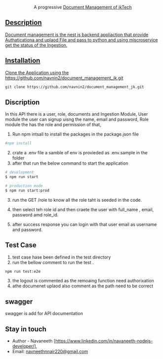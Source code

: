<p align="center">A progressive <a href="http://nodejs.org" target="_blank">Document Management of jkTech</p>

## Description

Document management is the nest js backend appliaction that provide Authaticationa and uplaod File and pass to python and using miscroservice get the status of the Ingestion.

## Installation

Clone the Application using the https://github.com/navnin2/document_management_jk.git 
```bash
git clone https://github.com/navnin2/document_management_jk.git
```

## Discription

In this API there is a user, role, documents and Ingestion Module,
User module the user can signup uisng the name, email and password,
Role module the has the role and permission of that,

1. Run npm intsall to install the packages in the package.json file
 ```bash
#npm install
   ```
2. crate a .env file a samble of env is provieded as .env.sample in the folder
3. after that run the below command to start the application 
 ```bash
# development
$ npm run start

# production mode
$ npm run start:prod
```
3. run the  GET /role to know all the role taht is seeded in the code.

4. then select teh role id and then craete the user with full_name , email, password amd role_id.
5. after success response you can login with that user email as username and password.

## Test Case

1. test case hase been defined in the test directory
2. run the bellow comment to run the test .
```bash
npm run test:e2e
```
3. the logout is commented as the remoaing function need authorixation
4. athe documenet uplaod also comment as the path need to be correct

## swagger 
swagger is add for API documentation

## Stay in touch

- Author - Navaneeth [https://www.linkedin.com/in/navaneeth-nodejs-developer/], 
- Email: navneethnnair220@gmail.com


